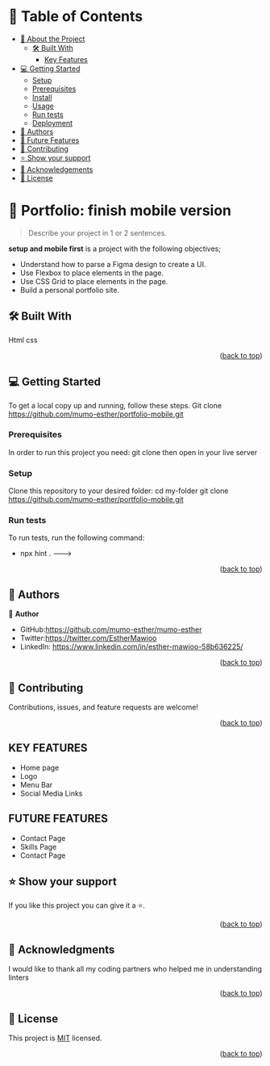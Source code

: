 <a name="readme-top"></a>


# 📗 Table of Contents

- [📖 About the Project](#about-project)
  - [🛠 Built With](#built-with)
    - [Key Features](#key-features)
- [💻 Getting Started](#getting-started)
  - [Setup](#setup)
  - [Prerequisites](#prerequisites)
  - [Install](#install)
  - [Usage](#usage)
  - [Run tests](#run-tests)
  - [Deployment](#triangular_flag_on_post-deployment)
- [👥 Authors](#authors)
- [🔭 Future Features](#future-features)
- [🤝 Contributing](#contributing)
- [⭐️ Show your support](#support)
- [🙏 Acknowledgements](#acknowledgements)
- [📝 License](#license)

# 📖 Portfolio: finish mobile version
 <a name="about-project"></a>

> Describe your project in 1 or 2 sentences.

**setup and mobile first** is a project with the following objectives;
- Understand how to parse a Figma design to create a UI.
- Use Flexbox to place elements in the page.
- Use CSS Grid to place elements in the page.
- Build a personal portfolio site.


## 🛠 Built With <a name="built-with"></a>
Html
css

<p align="right">(<a href="#readme-top">back to top</a>)</p>

<!-- GETTING STARTED -->

## 💻 Getting Started <a name="getting-started"></a>
To get a local copy up and running, follow these steps.
Git clone https://github.com/mumo-esther/portfolio-mobile.git
### Prerequisites

In order to run this project you need:
 git clone then open in your live server

### Setup

Clone this repository to your desired folder:
  cd my-folder
  git clone https://github.com/mumo-esther/portfolio-mobile.git


### Run tests

To run tests, run the following command:
  - npx hint .
--->

<p align="right">(<a href="#readme-top">back to top</a>)</p>

## 👥 Authors <a name="authors"></a>

👤 **Author**

- GitHub:https://github.com/mumo-esther/mumo-esther
- Twitter:https://twitter.com/EstherMawioo
- LinkedIn: https://www.linkedin.com/in/esther-mawioo-58b636225/

<p align="right">(<a href="#readme-top">back to top</a>)</p>

## 🤝 Contributing <a name="contributing"></a>

Contributions, issues, and feature requests are welcome!

<p align="right">(<a href="#readme-top">back to top</a>)</p>

## KEY FEATURES
- Home page
- Logo
- Menu Bar
- Social Media Links

## FUTURE FEATURES
- Contact Page
- Skills Page
- Contact Page

## ⭐️ Show your support <a name="support"></a>

If you like this project you can give it a ⭐️.

<p align="right">(<a href="#readme-top">back to top</a>)</p>

## 🙏 Acknowledgments <a name="acknowledgements"></a>

I would like to thank all my coding partners who helped me in understanding linters

<p align="right">(<a href="#readme-top">back to top</a>)</p>

## 📝 License <a name="license"></a>

This project is [MIT](https://github.com/mumo-esther/Portfolio-mobile-finish/blob/main/LICENSE) licensed.

<p align="right">(<a href="#readme-top">back to top</a>)</p>